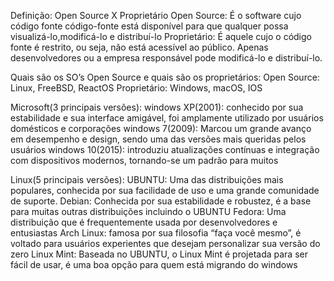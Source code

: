 Definição: Open Source X Proprietário
Open Source: É o software cujo código fonte código-fonte está disponível para que qualquer possa visualizá-lo,modificá-lo e distribuí-lo
Proprietário: É aquele cujo o código fonte é restrito, ou seja, não está acessível ao público. Apenas desenvolvedores ou a empresa responsável pode modificá-lo e distribuí-lo.

Quais são os SO’s Open Source e quais são os proprietários:
Open Source: Linux, FreeBSD, ReactOS
Proprietário: Windows, macOS, IOS

Microsoft(3 principais versões): 
windows XP(2001): conhecido por sua estabilidade e sua interface amigável, foi amplamente utilizado por usuários domésticos e corporações
windows 7(2009): Marcou um grande avanço em desempenho e design, sendo uma das versões mais queridas pelos usuários 
windows 10(2015): introduziu atualizações contínuas e integração com dispositivos modernos, tornando-se um padrão para muitos

Linux(5 principais versões): 
UBUNTU: Uma das distribuições mais populares, conhecida por sua facilidade de uso e uma grande comunidade de suporte. 
Debian: Conhecida por sua estabilidade e robustez, é a base para muitas outras distribuições incluindo o UBUNTU
Fedora: Uma distribuição que é frequentemente usada por desenvolvedores e entusiastas 
Arch Linux: famosa por sua filosofia “faça você mesmo”, é voltado para usuários experientes que desejam personalizar sua versão do zero
Linux Mint: Baseada no UBUNTU, o Linux Mint é projetada para ser fácil de usar, é uma boa opção para quem está migrando do windows
